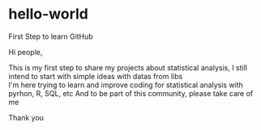 # hello-world
First Step to learn GitHub

Hi people, 

This is my first step to share my projects about statistical analysis, I still intend to start with simple ideas with datas from libs  
I'm here trying to learn and improve coding for statistical analysis with pyrhon, R, SQL, etc
And to be part of this community, please take care of me

Thank you
